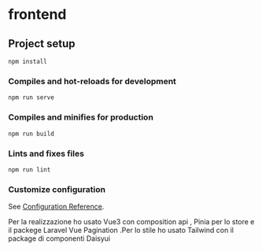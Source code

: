 # frontend

## Project setup
```
npm install
```

### Compiles and hot-reloads for development
```
npm run serve
```

### Compiles and minifies for production
```
npm run build
```

### Lints and fixes files
```
npm run lint
```

### Customize configuration
See [Configuration Reference](https://cli.vuejs.org/config/).

Per la realizzazione ho usato Vue3 con composition api ,
Pinia per lo store e il packege Laravel Vue Pagination .Per lo stile ho usato Tailwind con il package di componenti Daisyui

